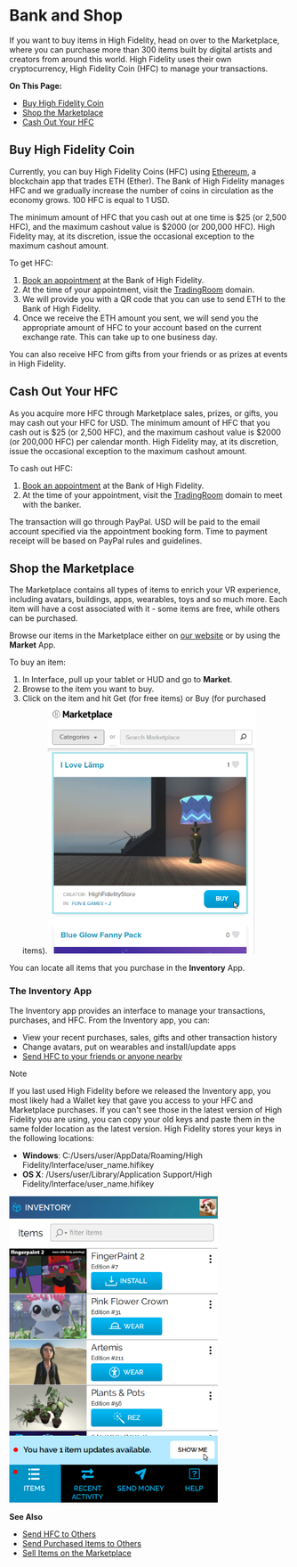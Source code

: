 # Bank and Shop

If you want to buy items in High Fidelity, head on over to the Marketplace, where you can purchase more than 300 items built by digital artists and creators from around this world. High Fidelity uses their own cryptocurrency, High Fidelity Coin (HFC) to manage your transactions. 

**On This Page:**
* [Buy High Fidelity Coin](#buy-high-fidelity-coin)
* [Shop the Marketplace](#shop-the-marketplace)
* [Cash Out Your HFC](#cash-out-your-hfc)

## Buy High Fidelity Coin

Currently, you can buy High Fidelity Coins (HFC) using [Ethereum](https://www.ethereum.org/), a blockchain app that trades ETH (Ether). The Bank of High Fidelity manages HFC and we gradually increase the number of coins in circulation as the economy grows. 100 HFC is equal to 1 USD.

The minimum amount of HFC that you cash out at one time is $25 (or 2,500 HFC), and the maximum cashout value is $2000 (or 200,000 HFC). High Fidelity may, at its discretion, issue the occasional exception to the maximum cashout amount.

To get HFC: 
1. [Book an appointment](https://meetings.hubspot.com/highfidelity/high-fidelity-bank-appointment) at the Bank of High Fidelity.
2. At the time of your appointment, visit the [TradingRoom](https://hifi.place/TradingRoom) domain.
3. We will provide you with a QR code that you can use to send ETH to the Bank of High Fidelity. 
4. Once we receive the ETH amount you sent, we will send you the appropriate amount of HFC to your account based on the current exchange rate. This can take up to one business day. 

You can also receive HFC from gifts from your friends or as prizes at events in High Fidelity.

## Cash Out Your HFC

As you acquire more HFC through Marketplace sales, prizes, or gifts, you may cash out your HFC for USD. The minimum amount of HFC that you cash out is $25 (or 2,500 HFC), and the maximum cashout value is $2000 (or 200,000 HFC) per calendar month. High Fidelity may, at its discretion, issue the occasional exception to the maximum cashout amount.

To cash out HFC: 
1. [Book an appointment](https://meetings.hubspot.com/highfidelity/high-fidelity-bank-appointment) at the Bank of High Fidelity.
2. At the time of your appointment, visit the [TradingRoom](https://hifi.place/TradingRoom) domain to meet with the banker.

The transaction will go through PayPal. USD will be paid to the email account specified via the appointment booking form. Time to payment receipt will be based on PayPal rules and guidelines.

## Shop the Marketplace

The Marketplace contains all types of items to enrich your VR experience, including avatars, buildings, apps, wearables, toys and so much more. Each item will have a cost associated with it - some items are free, while others can be purchased. 

Browse our items in the Marketplace either on [our website](https://highfidelity.com/marketplace) or by using the **Market** App. 

To buy an item: 
1. In Interface, pull up your tablet or HUD and go to **Market**.
2. Browse to the item you want to buy.
3. Click on the item and hit Get (for free items) or Buy (for purchased items).![](_images/buy-item.png)

You can locate all items that you purchase in the **Inventory** App. 

### The Inventory App

The Inventory app provides an interface to manage your transactions, purchases, and HFC. From the Inventory app, you can: 

* View your recent purchases, sales, gifts and other transaction history
* Change avatars, put on wearables and install/update apps
* [Send HFC to your friends or anyone nearby](socialize.html#send-hfc-to-others)

<div class="admonition note">
    <p class="admonition-title">Note</p>
    <p>If you last used High Fidelity before we released the Inventory app, you most likely had a Wallet key that gave you access to your HFC and Marketplace purchases. If you can't see those in the latest version of High Fidelity you are using, you can copy your old keys and paste them in the same folder location as the latest version. High Fidelity stores your keys in the following locations:
    	<ul>
    		<li><strong>Windows</strong>: C:/Users/user/AppData/Roaming/High Fidelity/Interface/user_name.hifikey</li>
    		<li><strong>OS X</strong>: /Users/user/Library/Application Support/High Fidelity/Interface/user_name.hifikey</li> </p>
</div>


![](_images/inventory-app.png)

**See Also**
+ [Send HFC to Others](socialize.html#send-hfc-to-others)
+ [Send Purchased Items to Others](socialize.html#send-purchased-items-to-others)
+ [Sell Items on the Marketplace](../sell.html)
